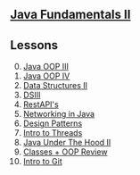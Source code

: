 ## <b><u>Java Fundamentals II</u></b>


## Lessons
0. [Java OOP III](https://github.com/floreo-labs/Java-Core-Curriculum/blob/master/lessons/interfaces-abstract-1/ReadMe.md)
1. [Java OOP IV](https://github.com/floreo-labs/Java-Core-Curriculum/tree/master/lessons/interfaces-abstract-2)
2. [Data Structures II](https://github.com/floreo-labs/Java-Core-Curriculum/tree/master/lessons/stacks-queues)
3. [DSIII](https://github.com/floreo-labs/Java-Core-Curriculum/tree/master/lessons/into-to-bigo)
4. [RestAPI's](https://github.com/floreo-labs/Java-Core-Curriculum/tree/master/lessons/rest-api)
5. [Networking in Java](https://github.com/floreo-labs/Java-Core-Curriculum/tree/master/lessons/json)
6. [Design Patterns]()
7. [Intro to Threads]()
8. [Java Under The Hood II]()
9. [Classes + OOP Review]()
10. [Intro to Git]()



